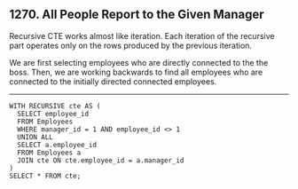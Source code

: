 ## 1270. All People Report to the Given Manager

Recursive CTE works almost like iteration. 
Each iteration of the recursive part operates only on the rows produced by the previous iteration.

We are first selecting employees who are directly connected to the the boss.
Then, we are working backwards to find all employees who are connected to the initially directed connected employees.

-----
```
WITH RECURSIVE cte AS (
  SELECT employee_id
  FROM Employees
  WHERE manager_id = 1 AND employee_id <> 1
  UNION ALL
  SELECT a.employee_id
  FROM Employees a 
  JOIN cte ON cte.employee_id = a.manager_id
)
SELECT * FROM cte;
```
